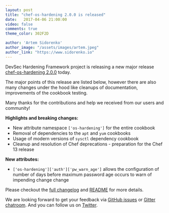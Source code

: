 ```yaml
---
layout: post
title: "chef-os-hardening 2.0.0 is released"
date:   2017-04-06 21:00:00
video: false
comments: true
theme_color: 302F2D

author: 'Artem Sidorenko'
author_image: "/assets/images/artem.jpeg"
author_link: "https://www.sidorenko.io"
---
```


DevSec Hardening Framework project is releasing a new major release [chef-os-hardening 2.0.0](https://github.com/dev-sec/chef-os-hardening/releases/tag/v2.0.0) today.

The major points of this release are listed below, however there are also many changes under the hood like cleanups of documentation, improvements of the cookbook testing.

Many thanks for the contributions and help we received from our users and community!

**Highlights and breaking changes:**

- New attribute namespace `['os-hardening']` for the entire cookbook
- Removal of dependencies to the `apt` and `yum` cookbooks
- Usage of modern versions of `sysctl` dependency cookbook
- Cleanup and resolution of Chef deprecations - preparation for the Chef 13 release

**New attributes:**

- `['os-hardening']['auth']['pw_warn_age']` allows the configuration of number of days before maximum password age occurs to warn of impending change change

Please checkout the [full changelog](https://github.com/dev-sec/chef-os-hardening/blob/v2.0.0/CHANGELOG.md) and [README](https://github.com/dev-sec/chef-os-hardening/blob/v2.0.0/README.md) for more details.

We are looking forward to get your feedback via [GitHub issues](https://github.com/dev-sec/chef-os-hardening/issues) or [Gitter chatroom](https://gitter.im/dev-sec/general). And you can follow us on [Twitter](https://twitter.com/DevSecIO).
